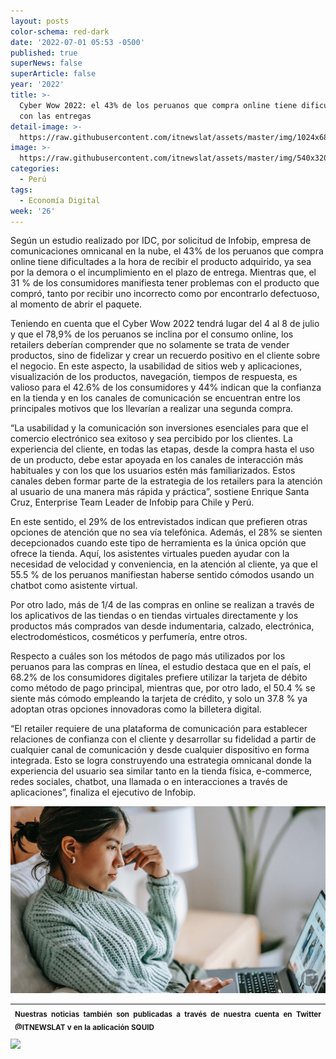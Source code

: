 ```yaml
---
layout: posts
color-schema: red-dark
date: '2022-07-01 05:53 -0500'
published: true
superNews: false
superArticle: false
year: '2022'
title: >-
  Cyber Wow 2022: el 43% de los peruanos que compra online tiene dificultades
  con las entregas
detail-image: >-
  https://raw.githubusercontent.com/itnewslat/assets/master/img/1024x680/mujer-en-mueble-con-laptop-g.jpg
image: >-
  https://raw.githubusercontent.com/itnewslat/assets/master/img/540x320/mujer-en-mueble-con-laptop-p.jpg
categories:
  - Perú
tags:
  - Economía Digital
week: '26'
---
```

Según un estudio realizado por IDC, por solicitud de Infobip, empresa de comunicaciones omnicanal en la nube, el 43% de los peruanos que compra online tiene dificultades a la hora de recibir el producto adquirido, ya sea por la demora o el incumplimiento en el plazo de entrega. Mientras que, el 31 % de los consumidores manifiesta tener problemas con el producto que compró, tanto por recibir uno incorrecto como por encontrarlo defectuoso, al momento de abrir el paquete. 

Teniendo en cuenta que el Cyber Wow 2022 tendrá lugar del 4 al 8 de julio y que el 78,9% de los peruanos se inclina por el consumo online, los retailers deberían comprender que no solamente se trata de vender productos, sino de fidelizar y crear un recuerdo positivo en el cliente sobre el negocio. En este aspecto, la usabilidad de sitios web y aplicaciones, visualización de los productos, navegación, tiempos de respuesta, es valioso para el 42.6% de los consumidores y 44% indican que la confianza en la tienda y en los canales de comunicación se encuentran entre los principales motivos que los llevarían a realizar una segunda compra.

“La usabilidad y la comunicación son inversiones esenciales para que el comercio electrónico sea exitoso y sea percibido por los clientes. La experiencia del cliente, en todas las etapas, desde la compra hasta el uso de un producto, debe estar apoyada en los canales de interacción más habituales y con los que los usuarios estén más familiarizados. Estos canales deben formar parte de la estrategia de los retailers para la atención al usuario de una manera más rápida y práctica”, sostiene Enrique Santa Cruz, Enterprise Team Leader de Infobip para Chile y Perú.

En este sentido, el 29% de los entrevistados indican que prefieren otras opciones de atención que no sea vía telefónica. Además, el 28% se sienten decepcionados cuando este tipo de herramienta es la única opción que ofrece la tienda. Aquí, los asistentes virtuales pueden ayudar con la necesidad de velocidad y conveniencia, en la atención al cliente, ya que el 55.5 % de los peruanos manifiestan haberse sentido cómodos usando un chatbot como asistente virtual.

Por otro lado, más de 1/4 de las compras en online se realizan a través de los aplicativos de las tiendas o en tiendas virtuales directamente y los productos más comprados van desde indumentaria, calzado, electrónica, electrodomésticos, cosméticos y perfumería, entre otros.

Respecto a cuáles son los métodos de pago más utilizados por los peruanos para las compras en línea, el estudio destaca que en el país, el 68.2% de los consumidores digitales prefiere utilizar la tarjeta de débito como método de pago principal, mientras que, por otro lado, el 50.4 % se siente más cómodo empleando la tarjeta de crédito, y solo un 37.8 % ya adoptan otras opciones innovadoras como la billetera digital.

“El retailer requiere de una plataforma de comunicación para establecer relaciones de
confianza con el cliente y desarrollar su fidelidad a partir de cualquier canal de comunicación y desde cualquier dispositivo en forma integrada. Esto se logra construyendo una estrategia omnicanal donde la experiencia del usuario sea similar tanto en la tienda física, e-commerce, redes sociales, chatbot, una llamada o en interacciones a través de aplicaciones”, finaliza el ejecutivo de Infobip.

![](https://raw.githubusercontent.com/itnewslat/assets/master/img/540x320/mujer-en-mueble-con-laptop-p.jpg)

<table style="height: 42px;" width="569">
<tbody>
<tr>
<td style="text-align: justify;"><sub><strong>Nuestras noticias también son publicadas a través de nuestra cuenta en Twitter <a href="https://twitter.com/itnewslat?lang=es">@ITNEWSLAT</a> y en la aplicación <a href="https://squidapp.co/en/">SQUID</a></strong></sub></td>
</tr>
</tbody>
</table>

<img src="https://tracker.metricool.com/c3po.jpg?hash=56f88a41e39ab42c063cc51676587a04"/>